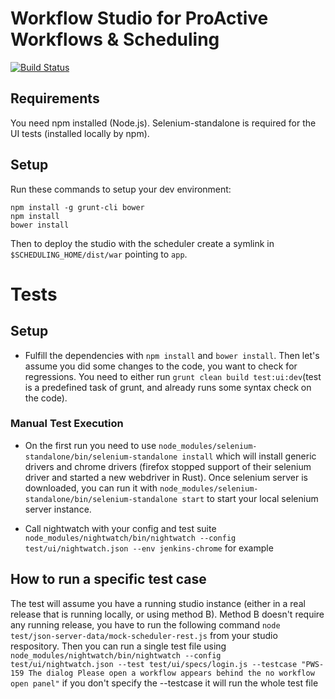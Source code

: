 # Workflow Studio for ProActive Workflows & Scheduling

[![Build Status](http://jenkins.activeeon.com/buildStatus/icon?job=studio)](http://jenkins.activeeon.com/job/studio/)


## Requirements
You need npm installed (Node.js).
Selenium-standalone is required for the UI tests (installed locally by npm).


## Setup

Run these commands to setup your dev environment:

```
npm install -g grunt-cli bower
npm install
bower install
```

Then to deploy the studio with the scheduler create a symlink in `$SCHEDULING_HOME/dist/war`
pointing to `app`.

# Tests

## Setup 
- Fulfill the dependencies with `npm install` and `bower install`. 
Then let's assume you did some changes to the code, you want to check for regressions.
 You need to either run `grunt clean build test:ui:dev`(test is a predefined task of grunt,
  and already runs some syntax check on the code).
  
### Manual Test Execution
- On the first run you need to use `node_modules/selenium-standalone/bin/selenium-standalone install` which
    will install generic drivers and chrome drivers (firefox stopped support of their selenium driver and
     started a new webdriver in Rust). Once selenium server is downloaded,
      you can run it with `node_modules/selenium-standalone/bin/selenium-standalone start` to start
       your local selenium server instance.
       
- Call nightwatch with your config and test suite
`node_modules/nightwatch/bin/nightwatch --config test/ui/nightwatch.json --env jenkins-chrome` for example
 

## How to run a specific test case
The test will assume you have a running studio instance (either in a real release that is running locally, or using method B). Method B doesn't require any running release, you have to run the following command `node test/json-server-data/mock-scheduler-rest.js` from your studio respository. Then you can run a single test file using `node_modules/nightwatch/bin/nightwatch --config test/ui/nightwatch.json --test test/ui/specs/login.js --testcase "PWS-159 The dialog Please open a workflow appears behind the no workflow open panel"`
if you don't specify the --testcase it will run the whole test file
